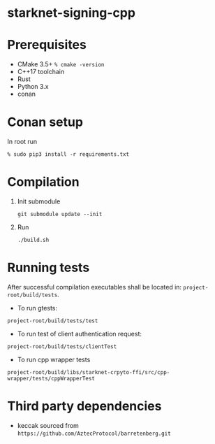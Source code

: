 # starknet-signing-cpp

# Prerequisites
- CMake 3.5+ ```% cmake -version```
- C++17 toolchain
- Rust
- Python 3.x
- conan

# Conan setup
In root run 
```
% sudo pip3 install -r requirements.txt
```

# Compilation
1)  Init submodule
    ```
    git submodule update --init
    ```

2)  Run
    ```
    ./build.sh
    ```
    
# Running tests

After successful compilation executables shall be located in: `project-root/build/tests`.

- To run gtests:
```
project-root/build/tests/test
```

- To run test of client authentication request:
```
project-root/build/tests/clientTest
```

- To run cpp wrapper tests
```
project-root/build/libs/starknet-crpyto-ffi/src/cpp-wrapper/tests/cppWrapperTest
```

# Third party dependencies
- keccak sourced from `https://github.com/AztecProtocol/barretenberg.git`
